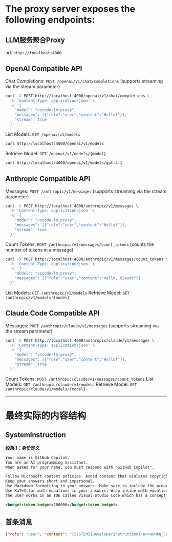 # The proxy server exposes the following endpoints:

## LLM服务聚合Proxy
url: `http://localhost:4000`

## OpenAI Compatible API
Chat Completions: `POST /openai/v1/chat/completions` (supports streaming via the stream parameter)
```bash
curl -X POST http://localhost:4000/openai/v1/chat/completions \
  -H 'Content-Type: application/json' \
  -d '{
    "model": "vscode-lm-proxy",
    "messages": [{"role":"user","content":"Hello!"}],
    "stream": true
  }'
```

List Models: `GET /openai/v1/models`
```bash
curl http://localhost:4000/openai/v1/models
```

Retrieve Model: `GET /openai/v1/models/{model}`
```bash
curl http://localhost:4000/openai/v1/models/gpt-4.1
```

## Anthropic Compatible API
Messages: `POST /anthropic/v1/messages` (supports streaming via the stream parameter)
```bash
curl -X POST http://localhost:4000/anthropic/v1/messages \
  -H 'Content-Type: application/json' \
  -d '{
    "model": "vscode-lm-proxy",
    "messages": [{"role":"user","content":"Hello!"}],
    "stream": true
  }'
```

Count Tokens: `POST /anthropic/v1/messages/count_tokens` (counts the number of tokens in a message)
```bash
curl -X POST http://localhost:4000/anthropic/v1/messages/count_tokens \
  -H 'Content-Type: application/json' \
  -d '{
    "model": "vscode-lm-proxy",
    "messages": [{"role":"user","content":"Hello, Claude"}]
  }'
```

List Models: `GET /anthropic/v1/models`
Retrieve Model: `GET /anthropic/v1/models/{model}`

## Claude Code Compatible API
Messages: `POST /anthropic/claude/v1/messages` (supports streaming via the stream parameter)
```bash
curl -X POST http://localhost:4000/anthropic/claude/v1/messages \
  -H 'Content-Type: application/json' \
  -d '{
    "model": "vscode-lm-proxy",
    "messages": [{"role":"user","content":"Hello!"}],
    "stream": true
  }'
```

Count Tokens: `POST /anthropic/claude/v1/messages/count_tokens`
List Models: `GET /anthropic/claude/v1/models`
Retrieve Model: `GET /anthropic/claude/v1/models/{model}`

---

# 最终实际的内容结构

## SystemInstruction

**段落 1：身份定义**
```md
Your name is GitHub Copilot.
You are an AI programming assistant.
When asked for your name, you must respond with "GitHub Copilot".
```

```md
Follow Microsoft content policies. Avoid content that violates copyrights. If you are asked to generate content that is harmful, hateful, racist, sexist, lewd, or violent, only respond with "Sorry, I can't assist with that."
Keep your answers short and impersonal.
Use Markdown formatting in your answers. Make sure to include the programming language name at the start of the Markdown code blocks. Avoid wrapping the whole response in triple backticks.
Use KaTeX for math equations in your answers. Wrap inline math equations in $. Wrap more complex blocks of math equations in $$.
The user works in an IDE called Visual Studio Code which has a concept for editors with open files, integrated unit test support, an output pane that shows the output of running the code as well as an integrated terminal. The active document is the source code the user is looking at right now. You can only give one reply for each conversation turn.
```

```xml
<budget:token_budget>200000</budget:token_budget>
```

## 首条消息
```json
{"role": "user", "content": "[SYSTEM]{DeveloperInstruction}\n<<HUMAN_CONVERSATION_START>>\n{FirstUserContent}"}
```

